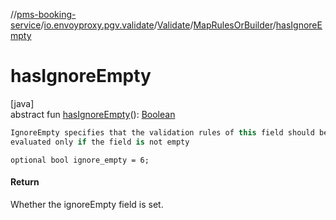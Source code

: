 //[pms-booking-service](../../../../index.md)/[io.envoyproxy.pgv.validate](../../index.md)/[Validate](../index.md)/[MapRulesOrBuilder](index.md)/[hasIgnoreEmpty](has-ignore-empty.md)

# hasIgnoreEmpty

[java]\
abstract fun [hasIgnoreEmpty](has-ignore-empty.md)(): [Boolean](https://kotlinlang.org/api/core/kotlin-stdlib/kotlin/-boolean/index.html)

```kotlin
IgnoreEmpty specifies that the validation rules of this field should be
evaluated only if the field is not empty

```
`optional bool ignore_empty = 6;`

#### Return

Whether the ignoreEmpty field is set.